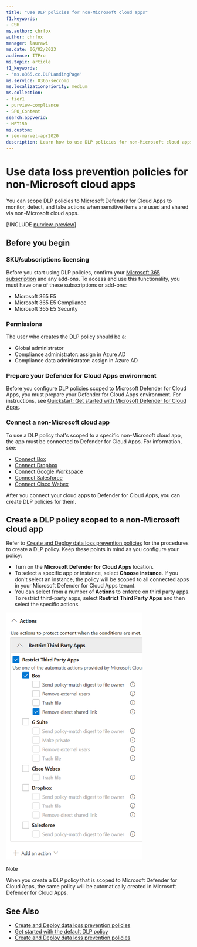 ```yaml
---
title: "Use DLP policies for non-Microsoft cloud apps"
f1.keywords:
- CSH
ms.author: chrfox
author: chrfox
manager: laurawi
ms.date: 06/02/2023
audience: ITPro
ms.topic: article
f1_keywords:
- 'ms.o365.cc.DLPLandingPage'
ms.service: O365-seccomp
ms.localizationpriority: medium
ms.collection: 
- tier1
- purview-compliance
- SPO_Content
search.appverid: 
- MET150
ms.custom:
- seo-marvel-apr2020
description: Learn how to use DLP policies for non-Microsoft cloud apps.
---
```


# Use data loss prevention policies for non-Microsoft cloud apps

You can scope DLP policies to Microsoft Defender for Cloud Apps to monitor, detect, and take actions when sensitive items are used and shared via non-Microsoft cloud apps.

[!INCLUDE [purview-preview](../includes/purview-preview.md)]

## Before you begin

### SKU/subscriptions licensing

Before you start using DLP policies, confirm your [Microsoft 365 subscription](https://www.microsoft.com/microsoft-365/compare-microsoft-365-enterprise-plans?rtc=1) and any add-ons. To access and use this functionality, you must have one of these subscriptions or add-ons:

- Microsoft 365 E5
- Microsoft 365 E5 Compliance
- Microsoft 365 E5 Security

### Permissions
The user who creates the DLP policy should be a:

- Global administrator
- Compliance administrator: assign in Azure AD
- Compliance data administrator: assign in Azure AD

### Prepare your Defender for Cloud Apps environment

Before you configure DLP policies scoped to Microsoft Defender for Cloud Apps, you must prepare your Defender for Cloud Apps environment. For instructions, see [Quickstart: Get started with Microsoft Defender for Cloud Apps](/defender-cloud-apps/get-started).

### Connect a non-Microsoft cloud app

To use a DLP policy that's scoped to a specific non-Microsoft cloud app, the app must be connected to Defender for Cloud Apps. For information, see:

- [Connect Box](/defender-cloud-apps/connect-box)
- [Connect Dropbox](/defender-cloud-apps/connect-dropbox)
- [Connect Google Workspace](/defender-cloud-apps/connect-google-workspace)
- [Connect Salesforce](/defender-cloud-apps/connect-salesforce)
- [Connect Cisco Webex](/defender-cloud-apps/connect-webex)

After you connect your cloud apps to Defender for Cloud Apps, you can create DLP policies for them.

## Create a DLP policy scoped to a non-Microsoft cloud app

Refer to [Create and Deploy data loss prevention policies](dlp-create-deploy-policy.md) for the procedures to create a DLP policy. Keep these points in mind as you configure your policy:

- Turn on the **Microsoft Defender for Cloud Apps** location.
- To select a specific app or instance, select **Choose instance**. If you don't select an instance, the policy will be scoped to all connected apps in your Microsoft Defender for Cloud Apps tenant.
- You can select from a number of **Actions** to enforce on third party apps. To restrict third-party apps, select **Restrict Third Party Apps** and then select the specific actions.

![list of actions to enforce on connected cloud apps](../media/dlp-non-microsoft-cloud-app-restrict-third-party-apps.png)

> [!NOTE]
> When you create a DLP policy that is scoped to Microsoft Defender for Cloud Apps, the same policy will be automatically created in Microsoft Defender for Cloud Apps.

## See Also

- [Create and Deploy data loss prevention policies](dlp-create-deploy-policy.md)
- [Get started with the default DLP policy](./get-started-with-the-default-dlp-policy.md)
- [Create and Deploy data loss prevention policies](dlp-create-deploy-policy.md)
